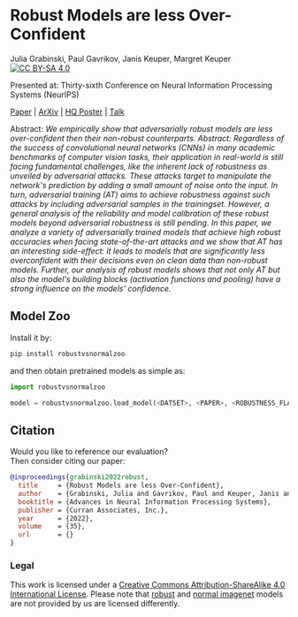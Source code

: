 # Robust Models are less Over-Confident
Julia Grabinski, Paul Gavrikov, Janis Keuper, Margret Keuper
[![CC BY-SA 4.0][cc-by-sa-shield]][cc-by-sa]

Presented at: Thirty-sixth Conference on Neural Information Processing Systems (NeurIPS)

[Paper]() | [ArXiv]() | [HQ Poster]() | [Talk]()


Abstract: *We empirically show that adversarially robust models are less over-confident then their non-robust counterparts.
Abstract: Regardless of the success of convolutional neural networks (CNNs) in many academic benchmarks of computer vision tasks, their application in real-world is still facing fundamental challenges, like the inherent lack of robustness as unveiled by adversarial attacks. These attacks target to manipulate the network's prediction by adding a small amount of noise onto the input. In turn, adversarial training (AT) aims to achieve robustness against such attacks by including adversarial samples in the trainingset. However, a general analysis of the reliability and model calibration of these robust models beyond adversarial robustness is still pending. In this paper, we analyze a variety of adversarially trained models that achieve high robust accuracies when facing state-of-the-art attacks and we show that AT has an interesting side-effect: it leads to models that are significantly less overconfident with their decisions even on clean data than non-robust models. Further, our analysis of robust models shows that not only AT but also the model's building blocks (activation functions and pooling) have a strong influence on the models' confidence.*


[cc-by-sa]: http://creativecommons.org/licenses/by-sa/4.0/
[cc-by-sa-image]: https://licensebuttons.net/l/by-sa/4.0/88x31.png
[cc-by-sa-shield]: https://img.shields.io/badge/License-CC%20BY--SA%204.0-lightgrey.svg


## Model Zoo

Install it by:
```bash
pip install robustvsnormalzoo
```
and then obtain pretrained models as simple as:
```python
import robustvsnormalzoo

model = robustvsnormalzoo.load_model(<DATSET>, <PAPER>, <ROBUSTNESS_FLAG>)
```


## Citation

Would you like to reference our evaluation? \
Then consider citing our paper:


```bibtex
@inproceedings{grabinski2022robust,
  title     = {Robust Models are less Over-Confident},
  author    = {Grabinski, Julia and Gavrikov, Paul and Keuper, Janis and Keuper, Margret},
  booktitle = {Advances in Neural Information Processing Systems},
  publisher = {Curran Associates, Inc.},
  year      = {2022},
  volume    = {35},
  url       = {}
}
```

### Legal
This work is licensed under a
[Creative Commons Attribution-ShareAlike 4.0 International License][cc-by-sa]. Please note that [robust](https://github.com/RobustBench/robustbench/blob/master/LICENSE) and [normal imagenet](https://github.com/rwightman/pytorch-image-models#licenses) models are not provided by us are licensed differently. 
